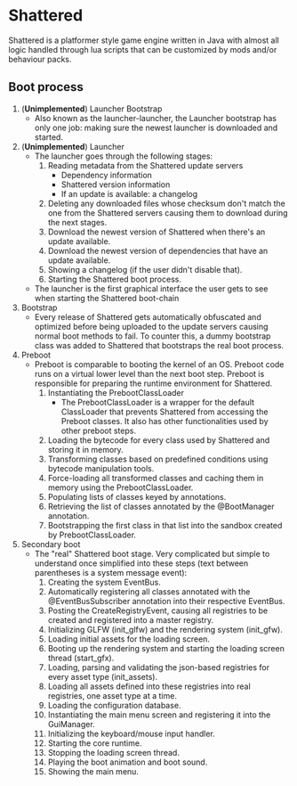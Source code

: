 # Shattered

Shattered is a platformer style game engine written in Java with almost all logic handled through lua scripts that can be customized by mods and/or
behaviour packs.

## Boot process

1. (**Unimplemented**) Launcher Bootstrap
    - Also known as the launcher-launcher, the Launcher bootstrap has only one job: making sure the newest launcher is downloaded and started.
2. (**Unimplemented**) Launcher
    - The launcher goes through the following stages:
        1. Reading metadata from the Shattered update servers
            - Dependency information
            - Shattered version information
            - If an update is available: a changelog
        2. Deleting any downloaded files whose checksum don't match the one from the Shattered servers causing them to download during the next
           stages.
        3. Download the newest version of Shattered when there's an update available.
        4. Download the newest version of dependencies that have an update available.
        5. Showing a changelog (if the user didn't disable that).
        6. Starting the Shattered boot process.
    - The launcher is the first graphical interface the user gets to see when starting the Shattered boot-chain
3. Bootstrap
    - Every release of Shattered gets automatically obfuscated and optimized before being uploaded to the update servers causing normal boot methods
      to fail. To counter this, a dummy bootstrap class was added to Shattered that bootstraps the real boot process.
4. Preboot
    - Preboot is comparable to booting the kernel of an OS. Preboot code runs on a virtual lower level than the next boot step. Preboot is responsible
      for preparing the runtime environment for Shattered.
        1. Instantiating the PrebootClassLoader
            - The PrebootClassLoader is a wrapper for the default ClassLoader that prevents Shattered from accessing the Preboot classes. It also has
              other functionalities used by other preboot steps.
        2. Loading the bytecode for every class used by Shattered and storing it in memory.
        3. Transforming classes based on predefined conditions using bytecode manipulation tools.
        4. Force-loading all transformed classes and caching them in memory using the PrebootClassLoader.
        5. Populating lists of classes keyed by annotations.
        6. Retrieving the list of classes annotated by the @BootManager annotation.
        7. Bootstrapping the first class in that list into the sandbox created by PrebootClassLoader.
5. Secondary boot
    - The "real" Shattered boot stage. Very complicated but simple to understand once simplified into these steps
      (text between parentheses is a system message event):
        1. Creating the system EventBus.
        2. Automatically registering all classes annotated with the @EventBusSubscriber annotation into their respective EventBus.
        3. Posting the CreateRegistryEvent, causing all registries to be created and registered into a master registry.
        4. Initializing GLFW (init_glfw) and the rendering system (init_gfw).
        5. Loading initial assets for the loading screen.
        6. Booting up the rendering system and starting the loading screen thread (start_gfx).
        7. Loading, parsing and validating the json-based registries for every asset type (init_assets).
        8. Loading all assets defined into these registries into real registries, one asset type at a time.
        9. Loading the configuration database.
        10. Instantiating the main menu screen and registering it into the GuiManager.
        11. Initializing the keyboard/mouse input handler.
        12. Starting the core runtime.
        13. Stopping the loading screen thread.
        14. Playing the boot animation and boot sound.
        15. Showing the main menu.